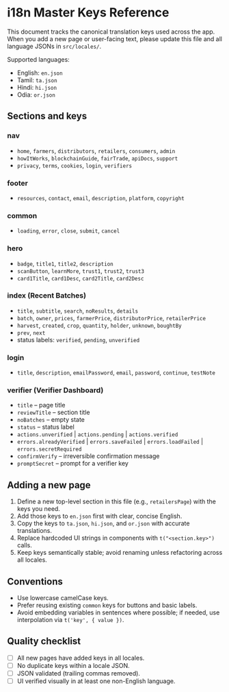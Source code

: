 # i18n Master Keys Reference

This document tracks the canonical translation keys used across the app. When you add a new page or user-facing text, please update this file and all language JSONs in `src/locales/`.

Supported languages:
- English: `en.json`
- Tamil: `ta.json`
- Hindi: `hi.json`
- Odia: `or.json`

## Sections and keys

### nav
- `home`, `farmers`, `distributors`, `retailers`, `consumers`, `admin`
- `howItWorks`, `blockchainGuide`, `fairTrade`, `apiDocs`, `support`
- `privacy`, `terms`, `cookies`, `login`, `verifiers`

### footer
- `resources`, `contact`, `email`, `description`, `platform`, `copyright`

### common
- `loading`, `error`, `close`, `submit`, `cancel`

### hero
- `badge`, `title1`, `title2`, `description`
- `scanButton`, `learnMore`, `trust1`, `trust2`, `trust3`
- `card1Title`, `card1Desc`, `card2Title`, `card2Desc`

### index (Recent Batches)
- `title`, `subtitle`, `search`, `noResults`, `details`
- `batch`, `owner`, `prices`, `farmerPrice`, `distributorPrice`, `retailerPrice`
- `harvest`, `created`, `crop`, `quantity`, `holder`, `unknown`, `boughtBy`
- `prev`, `next`
- status labels: `verified`, `pending`, `unverified`

### login
- `title`, `description`, `emailPassword`, `email`, `password`, `continue`, `testNote`

### verifier (Verifier Dashboard)
- `title` – page title
- `reviewTitle` – section title
- `noBatches` – empty state
- `status` – status label
- `actions.unverified` | `actions.pending` | `actions.verified`
- `errors.alreadyVerified` | `errors.saveFailed` | `errors.loadFailed` | `errors.secretRequired`
- `confirmVerify` – irreversible confirmation message
- `promptSecret` – prompt for a verifier key

## Adding a new page
1. Define a new top-level section in this file (e.g., `retailersPage`) with the keys you need.
2. Add those keys to `en.json` first with clear, concise English.
3. Copy the keys to `ta.json`, `hi.json`, and `or.json` with accurate translations.
4. Replace hardcoded UI strings in components with `t("<section.key>")` calls.
5. Keep keys semantically stable; avoid renaming unless refactoring across all locales.

## Conventions
- Use lowercase camelCase keys.
- Prefer reusing existing `common` keys for buttons and basic labels.
- Avoid embedding variables in sentences where possible; if needed, use interpolation via `t('key', { value })`.

## Quality checklist
- [ ] All new pages have added keys in all locales.
- [ ] No duplicate keys within a locale JSON.
- [ ] JSON validated (trailing commas removed).
- [ ] UI verified visually in at least one non-English language.
